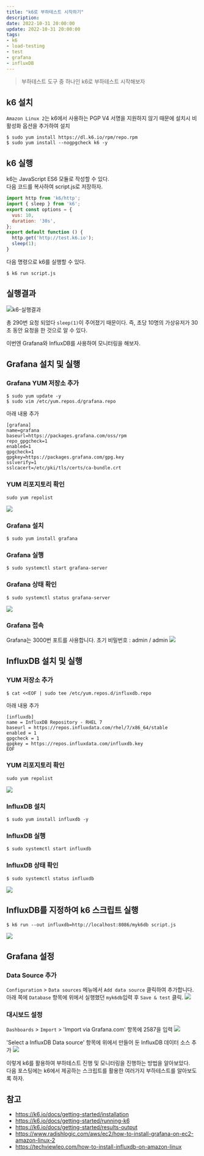 ```yaml
---
title: "k6로 부하테스트 시작하기"
description:
date: 2022-10-31 20:00:00
update: 2022-10-31 20:00:00
tags:
- k6
- load-testing
- test
- grafana
- influxDB
---
```


> 부하테스트 도구 중 하나인 k6로 부하테스트 시작해보자 

## k6 설치

`Amazon Linux 2`는 k6에서 사용하는 PGP V4 서명을 지원하지 않기 때문에 설치시 비활성화 옵션을 추가하여 설치
```shell
$ sudo yum install https://dl.k6.io/rpm/repo.rpm
$ sudo yum install --nogpgcheck k6 -y
```

## k6 실행
k6는 JavaScript ES6 모듈로 작성할 수 있다.  
다음 코드를 복사하여 script.js로 저장하자.

```js
import http from 'k6/http';
import { sleep } from 'k6';
export const options = {
  vus: 10,
  duration: '30s',
};
export default function () {
  http.get('http://test.k6.io');
  sleep(1);
}
```

다음 명령으로 k6를 실행할 수 있다.
```shell
$ k6 run script.js
```

## 실행결과
![k6-실행결과](images/k6-script-result.png)  

총 290번 요청 되었다 `sleep(1)`이 주어졌기 때문이다. 즉, 초당 10명의 가상유저가 30초 동안 요청을 한 것으로 알 수 있다.

이번엔 Grafana와 InfluxDB를 사용하여 모니터링을 해보자.

## Grafana 설치 및 실행

### Grafana YUM 저장소 추가
```shell
$ sudo yum update -y
$ sudo vim /etc/yum.repos.d/grafana.repo
```
아래 내용 추가
```text
[grafana]
name=grafana
baseurl=https://packages.grafana.com/oss/rpm
repo_gpgcheck=1
enabled=1
gpgcheck=1
gpgkey=https://packages.grafana.com/gpg.key
sslverify=1
sslcacert=/etc/pki/tls/certs/ca-bundle.crt
```

### YUM 리포지토리 확인
```shell
sudo yum repolist
```
![](images/grafana-yum-list.png)


### Grafana 설치
```shell
$ sudo yum install grafana
```

### Grafana 실행
```shell
$ sudo systemctl start grafana-server
```

### Grafana 상태 확인
```shell
$ sudo systemctl status grafana-server
```
![](images/grafana-status.png)

### Grafana 접속
Grafana는 3000번 포트를 사용합니다.
초기 비밀번호 : admin / admin
![](images/grafana-main.png)


## InfluxDB 설치 및 실행

### YUM 저장소 추가
```shell
$ cat <<EOF | sudo tee /etc/yum.repos.d/influxdb.repo
```
아래 내용 추가
```text
[influxdb]
name = InfluxDB Repository - RHEL 7
baseurl = https://repos.influxdata.com/rhel/7/x86_64/stable
enabled = 1
gpgcheck = 1
gpgkey = https://repos.influxdata.com/influxdb.key
EOF
```

### YUM 리포지토리 확인
```shell
sudo yum repolist
```
![](images/grafana-yum-list.png)

### InfluxDB 설치
```shell
$ sudo yum install influxdb -y
```

### InfluxDB 실행
```shell
$ sudo systemctl start influxdb
```

### InfluxDB 상태 확인
```shell
$ sudo systemctl status influxdb
```
![](images/influxdb-status.png)

## InfluxDB를 지정하여 k6 스크립트 실행 
```shell
$ k6 run --out influxdb=http://localhost:8086/myk6db script.js
```
![](images/k6-script-result.png)


## Grafana 설정

### Data Source 추가
`Configuration` > `Data sources` 메뉴에서 `Add data source` 클릭하여 추가합니다.  
아래 쪽에 `Database` 항목에 위에서 실행했던 `myk6db`입력 후 `Save & test` 클릭. 
![](images/datasource.png)

### 대시보드 설정
`Dashboards` > `Import` > 'Import via Grafana.com' 항목에 2587을 입력
![](images/add-dashboard.png)

'Select a InfluxDB Data source' 항목에 위에서 만들어 둔 InfluxDB 데이터 소스 추가
![](images/dashboard-influxdb.png)


이렇게 k6를 활용하여 부하테스트 진행 및 모니터링을 진행하는 방법을 알아보았다.  
다음 포스팅에는 k6에서 제공하는 스크립트를 활용한 여러가지 부하테스트를 알아보도록 하자. 

## 참고
* https://k6.io/docs/getting-started/installation
* https://k6.io/docs/getting-started/running-k6
* https://k6.io/docs/getting-started/results-output
* https://www.radishlogic.com/aws/ec2/how-to-install-grafana-on-ec2-amazon-linux-2
* https://techviewleo.com/how-to-install-influxdb-on-amazon-linux